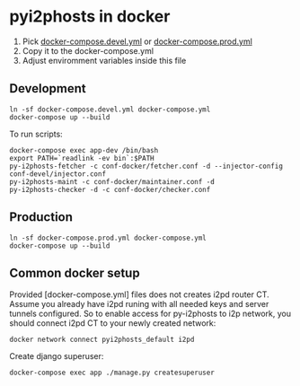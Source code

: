 pyi2phosts in docker
====================

1. Pick [docker-compose.devel.yml](docker-compose.devel.yml) or [docker-compose.prod.yml](docker-compose.prod.yml)
2. Copy it to the docker-compose.yml
3. Adjust enviromment variables inside this file

Development
-----------

```
ln -sf docker-compose.devel.yml docker-compose.yml
docker-compose up --build
```

To run scripts:

```
docker-compose exec app-dev /bin/bash
export PATH=`readlink -ev bin`:$PATH
py-i2phosts-fetcher -c conf-docker/fetcher.conf -d --injector-config conf-devel/injector.conf
py-i2phosts-maint -c conf-docker/maintainer.conf -d
py-i2phosts-checker -d -c conf-docker/checker.conf
```


Production
----------

```
ln -sf docker-compose.prod.yml docker-compose.yml
docker-compose up --build
```


Common docker setup
-------------------

Provided [docker-compose.yml] files does not creates i2pd router CT.
Assume you already have i2pd runing with all needed keys and server tunnels configured.
So to enable access for py-i2phosts to i2p network, you should connect i2pd CT to your newly created network:


```
docker network connect pyi2phosts_default i2pd
```

Create django superuser:

```
docker-compose exec app ./manage.py createsuperuser
```

